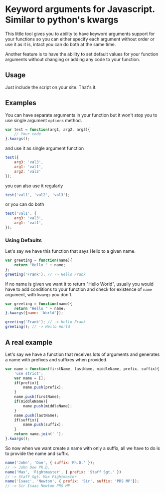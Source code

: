 # Keyword arguments for Javascript. Similar to python's kwargs

This little tool gives you to ability to have keyword arguments support for your functions so you can either specify each argument without order or use it as it is, intact you can do both at the same time.

Another feature is to have the ability to set default values for your function arguments without changing or adding any code to your function.
## Usage
Just include the script on your site. That's it.


## Examples
You can have separate arguments in your function but it won't stop you to use single argument `options` method.

```javascript
var test = function(arg1, arg2, arg3){
	// Your code
}.kwargs();
```

and use it as single argument function

```javascript
test({
	arg3: 'val3',
	arg1: 'val1',
	arg2: 'val2'
});
```
you can also use it regularly

```javascript
test('val1', 'val2', 'val3');
```
or you can do both

```javascript
test('val1', {
	arg3: 'val3',
	arg1: 'val1',
});
```
### Using Defaults
Let's say we have this function that says Hello to a given name.

```javascript
var greeting = function(name){
	return "Hello " + name;
};
greeting('Frank'); // -> Hello Frank
```
If no name is given we want it to return "Hello World", usually you would have to add conditions to your function and check for existence of `name` argument, with `kwargs` you don't.

```javascript
var greeting = function(name){
	return "Hello " + name;
}.kwargs({name: 'World'});

greeting('Frank'); // -> Hello Frank
greeting(); // -> Hello World
```

## A real example
Let's say we have a function that receives lots of arguments and generates a name with prefixes and suffixes when provided.

```javascript
var name = function(firstName, lastName, middleName, prefix, suffix){
    'use strict';
    var name = [];
    if(prefix){
        name.push(prefix);
    }
    name.push(firstName);
    if(middleName){
        name.push(middleName);
    }
    name.push(lastName);
    if(suffix){
        name.push(suffix);
    }
    return name.join(' ');
}.kwargs();
```
So now when we want create a name with only a suffix, all we have to do is to provide the name and suffix.

```javascript
name('John', 'Doe', { suffix:'Ph.D.' });
// -> John Doe Ph.D.
name('Max', 'Fightmaster', { prefix: 'Staff Sgt.' })
// -> Staff Sgt. Max Fightmaster
name('Isaac', 'Newton', { prefix: 'Sir', suffix: 'PRS MP'});
// -> Sir Isaac Newton PRS MP
```
